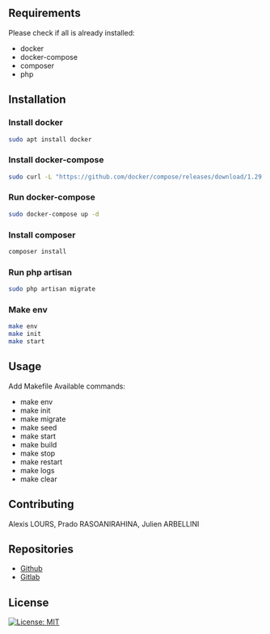 ## Requirements

Please check if all is already installed: 
- docker
- docker-compose
- composer
- php 

## Installation

### Install docker
```bash
sudo apt install docker
```
### Install docker-compose
```bash
sudo curl -L "https://github.com/docker/compose/releases/download/1.29.2/docker-compose-$(uname -s)-$(uname -m)" -o /usr/local/bin/docker-compose
```
### Run docker-compose 
```bash
sudo docker-compose up -d
```
### Install composer
```bash
composer install
```
### Run php artisan
```bash
sudo php artisan migrate
```
### Make env
```bash
make env
make init
make start 
```


## Usage

Add Makefile
Available commands:
- make env
- make init
- make migrate
- make seed
- make start
- make build
- make stop
- make restart
- make logs
- make clear


## Contributing

Alexis LOURS, Prado RASOANIRAHINA, Julien ARBELLINI

## Repositories

- [Github](https://github.com/alexislours/groupe-9-iw3-4)
- [Gitlab](https://gitlab.com/iw-intensive-week-1-2021/groupe-9-iw3-4)

## License
[![License: MIT](https://img.shields.io/badge/License-MIT-yellow.svg)](https://opensource.org/licenses/MIT)
